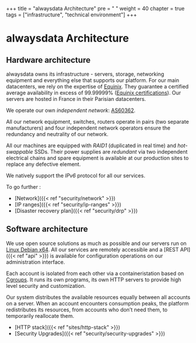 +++
title = "alwaysdata Architecture"
pre = "<i class='fas fa-fw fa-atom'></i> "
weight = 40
chapter = true
tags = ["infrastructure", "technical environment"]
+++
# alwaysdata Architecture

## Hardware architecture

alwaysdata owns its infrastructure - servers, storage, networking equipment and everything else that supports our platform. For our main datacenters, we rely on the expertise of [Equinix](https://www.equinix.com/). They guarantee a certified average availability in excess of 99.99999% ([Equinix certifications](https://www.equinix.co.uk/data-centers/design/standards-compliance)). Our servers are hosted in France in their Parisian datacenters.

We operate our own *independent network*: [AS60362](http://as60362.net/).

All our network equipment, switches, routers operate in pairs (two separate manufacturers) and four independent network operators ensure the redundancy and neutrality of our network.

All our machines are equipped with *RAID1* (duplicated in real time) and *hot-swappable* SSDs. Their power supplies are *redundant* via two independent electrical chains and spare equipment is available at our production sites to replace any defective element.

We natively support the *IPv6* protocol for all our services.

To go further :
- [Network]({{< ref "security/network" >}})
- [IP ranges]({{< ref "security/ip-ranges" >}})
- [Disaster recovery plan]({{< ref "security/drp" >}})

## Software architecture

We use open source solutions as much as possible and our servers run on [Linux Debian x64](https://www.debian.org/). All our services are remotely accessible and a [REST API]({{< ref "api" >}}) is available for configuration operations on our administration interface.

Each account is isolated from each other via a containeristation based on [Cgroups](https://en.wikipedia.org/wiki/Cgroups). It runs its own programs, its own HTTP servers to provide high level security and customization.

Our system distributes the available resources equally between all accounts on a server. When an account encounters consumption peaks, the platform redistributes its resources, from accounts who don’t need them, to temporarily reallocate them.

- [HTTP stack]({{< ref "sites/http-stack" >}})
- [Security Upgrades]({{< ref "security/security-upgrades" >}})
